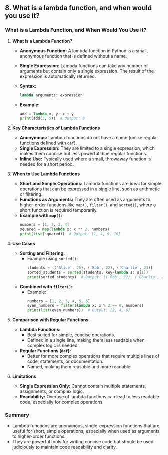 ## 8. What is a lambda function, and when would you use it?


### What is a Lambda Function, and When Would You Use It?

1. **What is a Lambda Function?**
   - **Anonymous Function:** A lambda function in Python is a small, anonymous function that is defined without a name.
   - **Single Expression:** Lambda functions can take any number of arguments but contain only a single expression. The result of the expression is automatically returned.
   - **Syntax:**
     ```python
     lambda arguments: expression
     ```

   - **Example:**
     ```python
     add = lambda x, y: x + y
     print(add(3, 5))  # Output: 8
     ```

2. **Key Characteristics of Lambda Functions**
   - **Anonymous:** Lambda functions do not have a name (unlike regular functions defined with `def`).
   - **Single Expression:** They are limited to a single expression, which makes them concise but less powerful than regular functions.
   - **Inline Use:** Typically used where a small, throwaway function is needed for a short period.

3. **When to Use Lambda Functions**
   - **Short and Simple Operations:** Lambda functions are ideal for simple operations that can be expressed in a single line, such as arithmetic or filtering.
   - **Functions as Arguments:** They are often used as arguments to higher-order functions like `map()`, `filter()`, and `sorted()`, where a short function is required temporarily.
   - **Example with `map()`:**
     ```python
     numbers = [1, 2, 3, 4]
     squared = map(lambda x: x ** 2, numbers)
     print(list(squared))  # Output: [1, 4, 9, 16]
     ```

4. **Use Cases**
   - **Sorting and Filtering:**
     - Example using `sorted()`:
       ```python
       students = [('Alice', 25), ('Bob', 22), ('Charlie', 23)]
       sorted_students = sorted(students, key=lambda s: s[1])
       print(sorted_students)  # Output: [('Bob', 22), ('Charlie', 23), ('Alice', 25)]
       ```
   - **Combined with `filter()`:**
     - Example:
       ```python
       numbers = [1, 2, 3, 4, 5, 6]
       even_numbers = filter(lambda x: x % 2 == 0, numbers)
       print(list(even_numbers))  # Output: [2, 4, 6]
       ```

5. **Comparison with Regular Functions**
   - **Lambda Functions:**
     - Best suited for simple, concise operations.
     - Defined in a single line, making them less readable when complex logic is needed.
   - **Regular Functions (`def`):**
     - Better for more complex operations that require multiple lines of code, statements, or documentation.
     - Named, making them reusable and more readable.

6. **Limitations**
   - **Single Expression Only:** Cannot contain multiple statements, assignments, or complex logic.
   - **Readability:** Overuse of lambda functions can lead to less readable code, especially for complex operations.

### Summary
- Lambda functions are anonymous, single-expression functions that are useful for short, simple operations, especially when used as arguments to higher-order functions.
- They are powerful tools for writing concise code but should be used judiciously to maintain code readability and clarity.